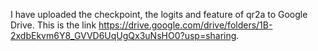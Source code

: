 I have uploaded the checkpoint, the logits and feature of qr2a to Google Drive. This is the link https://drive.google.com/drive/folders/1B-2xdbEkvm6Y8_GVVD6UqUgQx3uNsHO0?usp=sharing.
